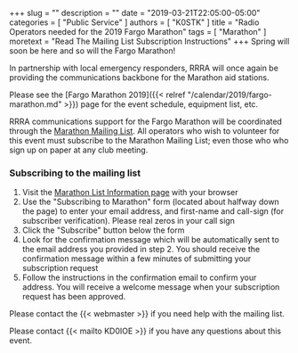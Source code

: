 +++
slug = ""
description = ""
date = "2019-03-21T22:05:00-05:00"
categories = [ "Public Service" ]
authors = [ "K0STK" ]
title = "Radio Operators needed for the 2019 Fargo Marathon"
tags = [ "Marathon" ]
moretext = "Read The Mailing List Subscription Instructions"
+++
Spring will soon be here and so will the Fargo Marathon!

In partnership with local emergency responders, RRRA will once again be
providing the communications backbone for the Marathon aid stations.

Please see the
[Fargo Marathon 2019]({{< relref "/calendar/2019/fargo-marathon.md" >}})
page for the event schedule, equipment list, etc.

RRRA communications support for the Fargo Marathon will be coordinated
through the
[Marathon Mailing List](https://lists.rrra.org/mailman/listinfo/marathon).
All operators who wish to volunteer for this event must subscribe to the
Marathon Mailing List; even those who who sign up on paper at any
club meeting.

<!--more-->
### Subscribing to the mailing list

1. Visit the
[Marathon List Information page](https://lists.rrra.org/mailman/listinfo/marathon)
 with your
browser
1. Use the "Subscribing to Marathon" form (located about halfway down
the page) to enter your email address, and first-name and call-sign
(for subscriber verification). Please real zeros in your call sign
1. Click the "Subscribe" button below the form
1. Look for the confirmation message which will be automatically sent
to the email address you provided in step 2. You should receive the
confirmation message within a few minutes of submitting your
subscription request
1. Follow the instructions in the confirmation email to confirm your
address. You will receive a welcome message when your subscription
request has been approved.

Please contact the {{< webmaster >}} if you need help with the mailing
list.

Please contact {{< mailto KD0IOE >}} if you have any questions about this
event.
